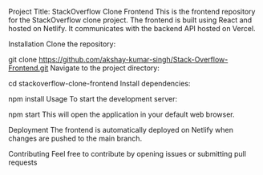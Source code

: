 
Project Title: StackOverflow Clone Frontend
This is the frontend repository for the StackOverflow clone project. The frontend is built using React and hosted on Netlify. It communicates with the backend API hosted on Vercel.

Installation
Clone the repository:


git clone https://github.com/akshay-kumar-singh/Stack-Overflow-Frontend.git
Navigate to the project directory:


cd stackoverflow-clone-frontend
Install dependencies:

npm install
Usage
To start the development server:


npm start
This will open the application in your default web browser.

Deployment
The frontend is automatically deployed on Netlify when changes are pushed to the main branch.

Contributing
Feel free to contribute by opening issues or submitting pull requests
